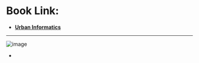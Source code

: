 # Book Link: 
- [**Urban Informatics**](https://link.springer.com/book/10.1007/978-981-15-8983-6) 

__________________________________________

![image](https://user-images.githubusercontent.com/88390140/146476299-532ff746-7239-4b50-86d4-5ae587a925a8.png)

-
